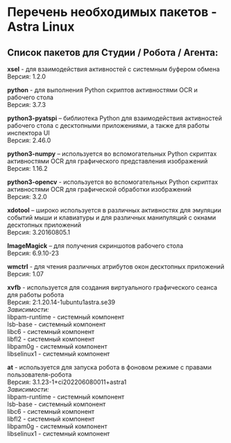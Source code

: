# Перечень необходимых пакетов - Astra Linux

## Список пакетов для Cтудии / Pобота / Агента:

**xsel** - для взаимодействия активностей с системным буфером обмена  
Версия: 1.2.0

**python** - для выполнения Python скриптов активностями OCR и рабочего стола  
Версия: 3.7.3

**python3-pyatspi** – библиотека Python для взаимодействия активностей рабочего стола с десктопными приложениями, а также для работы инспектора UI  
Версия: 2.46.0

**python3-numpy** – используется во вспомогательных Python скриптах активностями OCR для графического представления изображений  
Версия: 1.16.2

**python3-opencv** - используется во вспомогательных Python скриптах активностями OCR для графической обработки изображений  
Версия: 3.2.0

**xdotool** – широко используется в различных активностях для эмуляции событий мыши и клавиатуры и для различных манипуляций с окнами десктопных приложений  
Версия: 3.20160805.1

**ImageMagick** – для получения скриншотов рабочего стола  
Версия: 6.9.10-23

**wmctrl** - для чтения различных атрибутов окон десктопных приложений  
Версия: 1.07

**xvfb** - используется для создания виртуального графического сеанса для работы робота  
Версия: 2:1.20.14-1ubuntu1astra.se39  
*Зависимости:*  
libpam-runtime - системный компонент  
lsb-base - системный компонент  
libc6 - системный компонент  
libfl2 - системный компонент  
libpam0g - системный компонент  
libselinux1 - системный компонент  

**at** - используется для запуска робота в фоновом режиме с правами пользователя-робота  
Версия: 3.1.23-1+ci202206080011+astra1  
*Зависимости:*  
libpam-runtime - системный компонент  
lsb-base - системный компонент  
libc6 - системный компонент  
libfl2 - системный компонент  
libpam0g - системный компонент  
libselinux1 - системный компонент  


